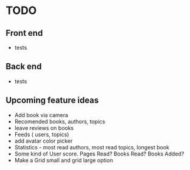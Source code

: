 # TODO

## Front end
- tests

## Back end
- tests

## Upcoming feature ideas
- Add book via camera
- Recomended books, authors, topics
- leave reviews on books
- Feeds ( users, topics)
- add avatar color picker
- Statistics - most read authors, most read topics, longest book
- Some kind of User score. Pages Read? Books Read? Books Added? 
- Make a Grid small and grid large option
